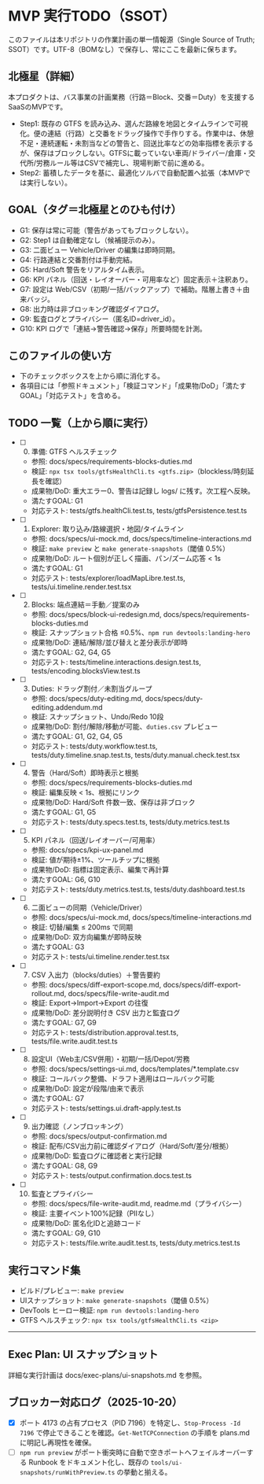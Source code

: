 # MVP 実行TODO（SSOT）

このファイルは本リポジトリの作業計画の単一情報源（Single Source of Truth; SSOT）です。UTF-8（BOMなし）で保存し、常にここを最新に保ちます。

## 北極星（詳細）
本プロダクトは、バス事業の計画業務（行路＝Block、交番＝Duty）を支援するSaaSのMVPです。
- Step1: 既存の GTFS を読み込み、選んだ路線を地図とタイムラインで可視化。便の連結（行路）と交番をドラッグ操作で手作りする。作業中は、休憩不足・連続運転・未割当などの警告と、回送比率などの効率指標を表示するが、保存はブロックしない。GTFSに載っていない車両/ドライバー/倉庫・交代所/労務ルール等はCSVで補完し、現場判断で前に進める。
- Step2: 蓄積したデータを基に、最適化ソルバで自動配置へ拡張（本MVPでは実行しない）。

## GOAL（タグ＝北極星とのひも付け）
- G1: 保存は常に可能（警告があってもブロックしない）。
- G2: Step1 は自動確定なし（候補提示のみ）。
- G3: 二面ビュー Vehicle/Driver の編集は即時同期。
- G4: 行路連結と交番割付は手動完結。
- G5: Hard/Soft 警告をリアルタイム表示。
- G6: KPI パネル（回送・レイオーバー・可用率など）固定表示＋注釈あり。
- G7: 設定は Web/CSV（初期/一括/バックアップ）で補助。階層上書き＋由来バッジ。
- G8: 出力時は非ブロッキング確認ダイアログ。
- G9: 監査ログとプライバシー（匿名ID=driver_id）。
- G10: KPI ログで「連結→警告確認→保存」所要時間を計測。

## このファイルの使い方
- 下のチェックボックスを上から順に消化する。
- 各項目には「参照ドキュメント」「検証コマンド」「成果物/DoD」「満たすGOAL」「対応テスト」を含める。

## TODO 一覧（上から順に実行）

- [ ] 0. 準備: GTFS ヘルスチェック
  - 参照: docs/specs/requirements-blocks-duties.md
  - 検証: `npx tsx tools/gtfsHealthCli.ts <gtfs.zip>`（blockless/時刻延長を確認）
  - 成果物/DoD: 重大エラー0、警告は記録し logs/ に残す。次工程へ反映。
  - 満たすGOAL: G1
  - 対応テスト: tests/gtfs.healthCli.test.ts, tests/gtfsPersistence.test.ts

- [ ] 1. Explorer: 取り込み/路線選択・地図/タイムライン
  - 参照: docs/specs/ui-mock.md, docs/specs/timeline-interactions.md
  - 検証: `make preview` と `make generate-snapshots`（閾値 0.5%）
  - 成果物/DoD: ルート個別が正しく描画、パン/ズーム応答 < 1s
  - 満たすGOAL: G1
  - 対応テスト: tests/explorer/loadMapLibre.test.ts, tests/ui.timeline.render.test.tsx

- [ ] 2. Blocks: 端点連結＝手動／提案のみ
  - 参照: docs/specs/block-ui-redesign.md, docs/specs/requirements-blocks-duties.md
  - 検証: スナップショット合格 ≤0.5%、`npm run devtools:landing-hero`
  - 成果物/DoD: 連結/解除/並び替えと差分表示が即時
  - 満たすGOAL: G2, G4, G5
  - 対応テスト: tests/timeline.interactions.design.test.ts, tests/encoding.blocksView.test.ts

- [ ] 3. Duties: ドラッグ割付／未割当グループ
  - 参照: docs/specs/duty-editing.md, docs/specs/duty-editing.addendum.md
  - 検証: スナップショット、Undo/Redo 10段
  - 成果物/DoD: 割付/解除/移動が可能、`duties.csv` プレビュー
  - 満たすGOAL: G1, G2, G4, G5
  - 対応テスト: tests/duty.workflow.test.ts, tests/duty.timeline.snap.test.ts, tests/duty.manual.check.test.tsx

- [ ] 4. 警告（Hard/Soft）即時表示と根拠
  - 参照: docs/specs/requirements-blocks-duties.md
  - 検証: 編集反映 < 1s、根拠にリンク
  - 成果物/DoD: Hard/Soft 件数一致、保存は非ブロック
  - 満たすGOAL: G1, G5
  - 対応テスト: tests/duty.specs.test.ts, tests/duty.metrics.test.ts

- [ ] 5. KPI パネル（回送/レイオーバー/可用率）
  - 参照: docs/specs/kpi-ux-panel.md
  - 検証: 値が期待±1%、ツールチップに根拠
  - 成果物/DoD: 指標は固定表示、編集で再計算
  - 満たすGOAL: G6, G10
  - 対応テスト: tests/duty.metrics.test.ts, tests/duty.dashboard.test.ts

- [ ] 6. 二面ビューの同期（Vehicle/Driver）
  - 参照: docs/specs/ui-mock.md, docs/specs/timeline-interactions.md
  - 検証: 切替/編集 ≤ 200ms で同期
  - 成果物/DoD: 双方向編集が即時反映
  - 満たすGOAL: G3
  - 対応テスト: tests/ui.timeline.render.test.tsx

- [ ] 7. CSV 入出力（blocks/duties）＋警告要約
  - 参照: docs/specs/diff-export-scope.md, docs/specs/diff-export-rollout.md, docs/specs/file-write-audit.md
  - 検証: Export→Import→Export の往復
  - 成果物/DoD: 差分説明付き CSV 出力と監査ログ
  - 満たすGOAL: G7, G9
  - 対応テスト: tests/distribution.approval.test.ts, tests/file.write.audit.test.ts

- [ ] 8. 設定UI（Web主/CSV併用）・初期/一括/Depot/労務
  - 参照: docs/specs/settings-ui.md, docs/templates/*.template.csv
  - 検証: コールバック整備、ドラフト適用はロールバック可能
  - 成果物/DoD: 設定が段階/由来で表示
  - 満たすGOAL: G7
  - 対応テスト: tests/settings.ui.draft-apply.test.ts

- [ ] 9. 出力確認（ノンブロッキング）
  - 参照: docs/specs/output-confirmation.md
  - 検証: 配布/CSV出力前に確認ダイアログ（Hard/Soft/差分/根拠）
  - 成果物/DoD: 監査ログに確認者と実行記録
  - 満たすGOAL: G8, G9
  - 対応テスト: tests/output.confirmation.docs.test.ts

- [ ] 10. 監査とプライバシー
  - 参照: docs/specs/file-write-audit.md, readme.md（プライバシー）
  - 検証: 主要イベント100%記録（PIIなし）
  - 成果物/DoD: 匿名化IDと追跡コード
  - 満たすGOAL: G9, G10
  - 対応テスト: tests/file.write.audit.test.ts, tests/duty.metrics.test.ts

## 実行コマンド集
- ビルド/プレビュー: `make preview`
- UIスナップショット: `make generate-snapshots`（閾値 0.5%）
- DevTools ヒーロー検証: `npm run devtools:landing-hero`
- GTFS ヘルスチェック: `npx tsx tools/gtfsHealthCli.ts <zip>`

---

## Exec Plan: UI スナップショット
詳細な実行計画は docs/exec-plans/ui-snapshots.md を参照。

## ブロッカー対応ログ（2025-10-20）

- [x] ポート 4173 の占有プロセス（PID 7196）を特定し、`Stop-Process -Id 7196` で停止できることを確認。`Get-NetTCPConnection` の手順を plans.md に明記し再現性を確保。
- [ ] `npm run preview` がポート衝突時に自動で空きポートへフェイルオーバーする Runbook をドキュメント化し、既存の `tools/ui-snapshots/runWithPreview.ts` の挙動と揃える。

